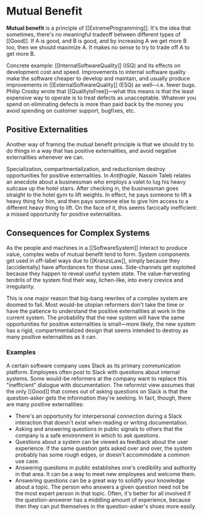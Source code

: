 # Mutual Benefit

**Mutual benefit** is a principle of [[ExtremeProgramming]]. It's the idea that sometimes, there's no meaningful tradeoff between different types of [[Good]]. If A is good, and B is good, and by increasing A we get more B too, then we should maximize A. It makes no sense to try to trade off A to get more B.

Concrete example: [[InternalSoftwareQuality]] (ISQ) and its effects on development cost and speed. Improvements to internal software quality make the software cheaper to develop and maintain, and usually produce improvements in [[ExternalSoftwareQuality]] (ESQ) as well—i.e. fewer bugs. Philip Crosby wrote that [[QualityIsFree]]—what this means is that the least expensive way to operate is to treat defects as unacceptable. Whatever you spend on eliminating defects is more than paid back by the money you avoid spending on customer support, bugfixes, etc.

## Positive Externalities

Another way of framing the mutual benefit principle is that we should try to do things in a way that has positive externalities, and avoid negative externalities whenever we can.

Specialization, compartmentalization, and reductionism destroy opportunities for positive externalities. In _Antifragile_, Nassim Taleb relates an anecdote about a businessman who employs a valet to lug his heavy suitcase up the hotel stairs. After checking in, the businessman goes straight to the hotel gym to lift weights. In effect, he pays someone to lift a heavy thing for him, and then pays someone else to give him access to a different heavy thing to lift. On the face of it, this seems farcically inefficient: a missed opportunity for positive externalities.

## Consequences for Complex Systems

As the people and machines in a [[SoftwareSystem]] interact to produce value, complex webs of mutual benefit tend to form. System components get used in off-label ways due to [[KranzsLaw]], simply because they (accidentally) have affordances for those uses. Side-channels get exploited because they happen to reveal useful system state. The value-harvesting tendrils of the system find their way, lichen-like, into every crevice and irregularity.

This is one major reason that big-bang rewrites of a complex system are doomed to fail. Most would-be utopian reformers don't take the time or have the patience to understand the positive externalities at work in the current system. The probability that the new system will have the same opportunities for positive externalities is small—more likely, the new system has a rigid, compartmentalized design that seems intended to destroy as many positive externalities as it can.

### Examples

A certain software company uses Slack as its primary communication platform. Employees often post to Slack with questions about internal systems. Some would-be reformers at the company want to replace this "inefficient" dialogue with documentation. The reformist view assumes that the only [[Good]] that comes out of asking questions on Slack is that the question-asker gets the information they're seeking. In fact, though, there are many positive externalities:

- There's an opportunity for interpersonal connection during a Slack interaction that doesn't exist when reading or writing documentation.
- Asking and answering questions in public signals to others that the company is a safe environment in which to ask questions.
- Questions about a system can be viewed as feedback about the user experience. If the same question gets asked over and over, the system probably has some rough edges, or doesn't accommodate a common use case.
- Answering questions in public establishes one's credibility and authority in that area. It can be a way to meet new employees and welcome them.
- Answering questions can be a great way to solidify your knowledge about a topic. The person who answers a given question need not be the most expert person in that topic. Often, it's better for all involved if the question-answerer has a middling amount of experience, because then they can put themselves in the question-asker's shoes more easily.
